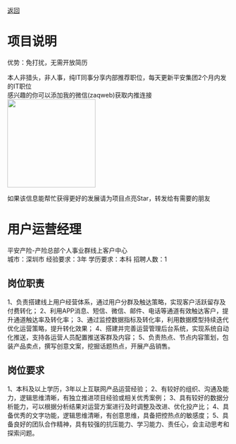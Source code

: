 [返回](../)

# 项目说明

优势：免打扰，无需开放简历

本人非猎头，非人事，纯IT同事分享内部推荐职位，每天更新平安集团2个月内发的IT职位  
感兴趣的你可以添加我的微信(zaqweb)获取内推连接  
<img src="https://github.com/zaqweb/PA-IT-JOBS/blob/master/WechatICode.jpeg"  height="200" width="200">

如果该信息能帮忙获得更好的发展请为项目点亮Star，转发给有需要的朋友

# 用户运营经理
平安产险-产险总部个人事业群线上客户中心  
城市：深圳市 经验要求：3年 学历要求：本科  招聘人数：1

## 岗位职责
1、负责搭建线上用户经营体系，通过用户分群及触达策略，实现客户活跃留存及付费转化；
2、利用APP消息、短信、微信、邮件、电话等通道有效触达客户，提升通道触达率及转化率；
3、通过监控数据指标及转化率，利用数据模型持续迭代优化运营策略，提升转化效果；
4、搭建并完善运营管理后台系统，实现系统自动化推送，支持各运营人员配置推送客群及内容；
5、负责热点、节点内容策划，包装产品卖点，撰写创意文案，挖掘话题热点，开展产品销售。

## 岗位要求
1、本科及以上学历，3年以上互联网产品运营经验；
2、有较好的组织、沟通及能力，逻辑思维清晰，有独立推进项目经验或相关优秀案例；
3、具有较好的数据分析能力，可以根据分析结果对运营方案进行及时调整及改进、优化投产比；
4、具备优秀的文字功能，逻辑思维清晰，有创意思维，具备把控热点的敏感度；
5、具备良好的团队合作精神，具有较强的抗压能力、学习能力、责任心，会主动思考和探索问题。




